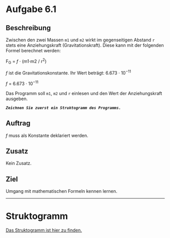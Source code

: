 # Aufgabe 6.1

## Beschreibung
Zwischen den zwei Massen `m1` und `m2` wirkt im gegenseitigen Abstand `r` stets eine Anziehungskraft (Gravitationskraft). 
Diese kann mit der folgenden Formel berechnet werden:

F<sub>G</sub> = *f* · (m1·m2 / r<sup>2</sup>)

*f* ist die Gravitationskonstante. 
Ihr Wert beträgt: 6.673 · 10<sup>−11</sup>

*f* = 6.673 · 10<sup>−11</sup>

Das Programm soll `m1`, `m2` und `r` einlesen und den Wert der Anziehungskraft ausgeben.

**_`Zeichnen Sie zuerst ein Struktogramm des Programms.`_**

## Auftrag
*f* muss als Konstante deklariert werden.

## Zusatz
Kein Zusatz.

## Ziel
Umgang mit mathematischen Formeln kennen lernen.

--------------------------------------------

# Struktogramm

[Das Struktogramm ist hier zu finden.](out/structogram.pdf)
